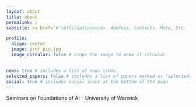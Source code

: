```yaml
---
layout: about
title: about
permalink: /
subtitle: <a href='#'>Affiliations</a>. Address. Contacts. Moto. Etc.

profile:
  align: center
  image: prof_pic.jpg
  image_circular: false # crops the image to make it circular
  

news: true # includes a list of news items
selected_papers: false # includes a list of papers marked as "selected={true}"
social: true # includes social icons at the bottom of the page
---
```


Seminars on Foundations of AI - University of Warwick
